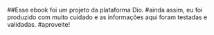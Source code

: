 ##Esse ebook foi um projeto da plataforma Dio.
#ainda assim, eu foi produzido com muito cuidado e as informações aqui foram testadas e validadas.
#aproveite!
